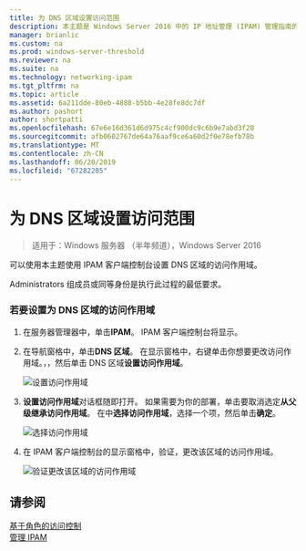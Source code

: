 ```yaml
---
title: 为 DNS 区域设置访问范围
description: 本主题是 Windows Server 2016 中的 IP 地址管理 (IPAM) 管理指南的一部分。
manager: brianlic
ms.custom: na
ms.prod: windows-server-threshold
ms.reviewer: na
ms.suite: na
ms.technology: networking-ipam
ms.tgt_pltfrm: na
ms.topic: article
ms.assetid: 6a211dde-80eb-4888-b5bb-4e28fe8dc7df
ms.author: pashort
author: shortpatti
ms.openlocfilehash: 67e6e16d361d6d975c4cf900dc9c6b9e7abd3f20
ms.sourcegitcommit: afb0602767de64a76aaf9ce6a60d2f0e78efb78b
ms.translationtype: MT
ms.contentlocale: zh-CN
ms.lasthandoff: 06/20/2019
ms.locfileid: "67282205"
---
```

# <a name="set-access-scope-for-a-dns-zone"></a>为 DNS 区域设置访问范围

>适用于：Windows 服务器 （半年频道），Windows Server 2016

可以使用本主题使用 IPAM 客户端控制台设置 DNS 区域的访问作用域。  
  
Administrators  组成员或同等身份是执行此过程的最低要求。  
  
### <a name="to-set-the-access-scope-for-a-dns-zone"></a>若要设置为 DNS 区域的访问作用域  
  
1.  在服务器管理器中，单击**IPAM**。 IPAM 客户端控制台将显示。  
  
2.  在导航窗格中，单击**DNS 区域**。 在显示窗格中，右键单击你想要更改访问作用域。，，然后单击 DNS 区域**设置访问作用域**。  
  
    ![设置访问作用域](../../media/Set-Access-Scope-for-a-DNS-Zone/ipam_SetAccessScopeOfZone_02.jpg)  
  
3.  **设置访问作用域**对话框随即打开。 如果需要为你的部署，单击要取消选定**从父级继承访问作用域**。 在中**选择访问作用域**，选择一个项，然后单击**确定**。  
  
    ![选择访问作用域](../../media/Set-Access-Scope-for-a-DNS-Zone/ipam_SetAccessScopeOfZone_03.jpg)  
  
4.  在 IPAM 客户端控制台的显示窗格中，验证，更改该区域的访问作用域。  
  
    ![验证更改该区域的访问作用域](../../media/Set-Access-Scope-for-a-DNS-Zone/ipam_SetAccessScopeOfZone_04.jpg)  
  
## <a name="see-also"></a>请参阅  
[基于角色的访问控制](Role-based-Access-Control.md)  
[管理 IPAM](Manage-IPAM.md)  
  



